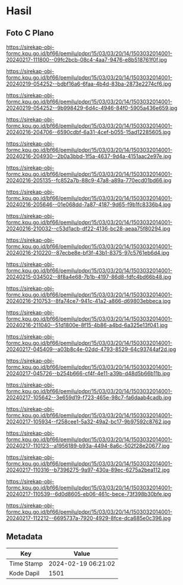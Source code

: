 # Hasil

## Foto C Plano

https://sirekap-obj-formc.kpu.go.id/bf66/pemilu/pdpr/15/03/03/20/14/1503032014001-20240217-111800--09fc2bcb-08c4-4aa7-9476-e8b518761f0f.jpg

https://sirekap-obj-formc.kpu.go.id/bf66/pemilu/pdpr/15/03/03/20/14/1503032014001-20240219-054252--bdbf16a6-6faa-4b4d-83ba-2873e2274cf6.jpg

https://sirekap-obj-formc.kpu.go.id/bf66/pemilu/pdpr/15/03/03/20/14/1503032014001-20240219-054252--9b998429-6d4c-4946-84f0-5905a436e659.jpg

https://sirekap-obj-formc.kpu.go.id/bf66/pemilu/pdpr/15/03/03/20/14/1503032014001-20240216-204706--6590cdbf-6a31-4cef-b055-15ad12285605.jpg

https://sirekap-obj-formc.kpu.go.id/bf66/pemilu/pdpr/15/03/03/20/14/1503032014001-20240216-204930--2b0a3bbd-1f5a-4637-9d4a-4151aac2e97e.jpg

https://sirekap-obj-formc.kpu.go.id/bf66/pemilu/pdpr/15/03/03/20/14/1503032014001-20240216-205135--fc852a7b-88c9-47a8-a89a-770ecd01bd66.jpg

https://sirekap-obj-formc.kpu.go.id/bf66/pemilu/pdpr/15/03/03/20/14/1503032014001-20240216-205646--01e068dd-7a87-4187-9d65-f9b1fc8336b4.jpg

https://sirekap-obj-formc.kpu.go.id/bf66/pemilu/pdpr/15/03/03/20/14/1503032014001-20240216-210032--c53d1acb-df22-4136-bc28-aeaa75f80294.jpg

https://sirekap-obj-formc.kpu.go.id/bf66/pemilu/pdpr/15/03/03/20/14/1503032014001-20240216-210220--87ecbe8e-bf3f-43b1-8375-97c5761eb6d4.jpg

https://sirekap-obj-formc.kpu.go.id/bf66/pemilu/pdpr/15/03/03/20/14/1503032014001-20240215-034502--8f8a4e68-7b1b-4197-86d8-fdfc4bd66b48.jpg

https://sirekap-obj-formc.kpu.go.id/bf66/pemilu/pdpr/15/03/03/20/14/1503032014001-20240216-210753--8fa74ce7-941c-41a2-a866-d69803ebbeca.jpg

https://sirekap-obj-formc.kpu.go.id/bf66/pemilu/pdpr/15/03/03/20/14/1503032014001-20240216-211040--51d1800e-8f15-4b86-a4bd-6a325e13f041.jpg

https://sirekap-obj-formc.kpu.go.id/bf66/pemilu/pdpr/15/03/03/20/14/1503032014001-20240217-045409--a03b8c4e-02dd-4793-8529-64c93744af2d.jpg

https://sirekap-obj-formc.kpu.go.id/bf66/pemilu/pdpr/15/03/03/20/14/1503032014001-20240217-045726--b254b666-cf4f-4e11-a39b-d48d5b66b11b.jpg

https://sirekap-obj-formc.kpu.go.id/bf66/pemilu/pdpr/15/03/03/20/14/1503032014001-20240217-105642--3e659d19-f723-465e-98c7-fa6daab4cadb.jpg

https://sirekap-obj-formc.kpu.go.id/bf66/pemilu/pdpr/15/03/03/20/14/1503032014001-20240217-105934--f258cee1-5a32-49a2-bc17-9b97592c8762.jpg

https://sirekap-obj-formc.kpu.go.id/bf66/pemilu/pdpr/15/03/03/20/14/1503032014001-20240217-110123--a1956189-b93a-4494-8a6c-502f28e20677.jpg

https://sirekap-obj-formc.kpu.go.id/bf66/pemilu/pdpr/15/03/03/20/14/1503032014001-20240217-110316--b7396275-9a97-430a-89ec-6275a2bea112.jpg

https://sirekap-obj-formc.kpu.go.id/bf66/pemilu/pdpr/15/03/03/20/14/1503032014001-20240217-110539--6d0d8605-eb06-461c-bece-73f398b30bfe.jpg

https://sirekap-obj-formc.kpu.go.id/bf66/pemilu/pdpr/15/03/03/20/14/1503032014001-20240217-112212--6695737a-7920-4929-8fce-dca685e0c396.jpg


## Metadata

| Key        | Value               |
| ---------- | ------------------- |
| Time Stamp | 2024-02-19 06:21:02 |
| Kode Dapil | 1501                |



